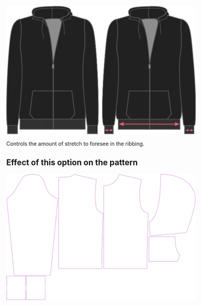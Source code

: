 ![Ribbing stretch](./ribbingstretch.svg)

Controls the amount of stretch to foresee in the ribbing.

## Effect of this option on the pattern

![This image shows the effect of this option by superimposing several variants that have a different value for this option](huey_ribbingstretch_sample.svg "Effect of this option on the pattern")
